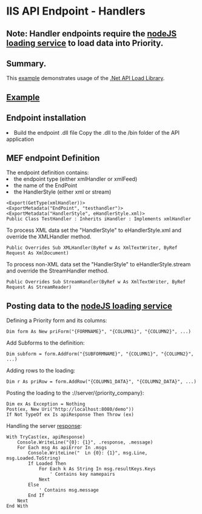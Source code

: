 <h1>IIS API Endpoint - Handlers</h1>

<h2>Note: Handler endpoints require the <a href="https://github.com/SimonBarnett/apiLoad">nodeJS loading service</a> to load data into Priority. </h2>

<h2>Summary.</h2>
This <a href="https://github.com/SimonBarnett/apiLoad/blob/master/clientExample/Main.vb">example</a> demonstrates usage of the <a href="https://github.com/SimonBarnett/apiLoad/tree/master/apiLoad">.Net API Load Library</a>.

<h2><a href="https://github.com/SimonBarnett/api/blob/master/webModules/handlers/Testhandler/TestHandler.vb">Example</a></h2>

<h2>Endpoint installation</h2>
<li>Build the endpoint .dll file
<l1>Copy the .dll to the /bin folder of the API application

<h2>MEF endpoint Definition</h2>
The endpoint definition contains:
<li>the endpoint type (either xmlHandler or xmlFeed)
<li>the name of the EndPoint 
<li>the HandlerStyle (either xml or stream)

```
<Export(GetType(xmlHandler))>
<ExportMetadata("EndPoint", "testhandler")>
<ExportMetadata("HandlerStyle", eHandlerStyle.xml)>
Public Class TestHandler : Inherits iHandler : Implements xmlHandler
```

To process XML data set the "HandlerStyle" to eHandlerStyle.xml and override the XMLHandler method.

```
Public Overrides Sub XMLHandler(ByRef w As XmlTextWriter, ByRef Request As XmlDocument)
```

To process non-XML data set the "HandlerStyle" to eHandlerStyle.stream and override the StreamHandler method.

```
Public Overrides Sub StreamHandler(ByRef w As XmlTextWriter, ByRef Request As StreamReader)
```
  
<h2>Posting data to the <a href="https://github.com/SimonBarnett/apiLoad">nodeJS loading service</a></h2>

Defining a Priority form and its columns:

```Visual Basic
Dim form As New priForm("{FORMNAME}", "{COLUMN1}", "{COLUMN2}", ...)
```

Add Subforms to the definition:

```Visual Basic
Dim subform = form.AddForm("{SUBFORMNAME}", "{COLUMN1}", "{COLUMN2}", ...)
```

Adding rows to the loading:

```Visual Basic
Dim r As priRow = form.AddRow("{COLUMN1_DATA}", "{COLUMN2_DATA}", ...)
```

Posting the loading to the ://server/{priority_company}:

```Visual Basic
Dim ex As Exception = Nothing
Post(ex, New Uri("http://localhost:8080/demo"))
If Not TypeOf ex Is apiResponse Then Throw (ex)
```

Handling the server <a href="https://github.com/SimonBarnett/apiLoad/blob/master/apiLoad/apiError.vb">response</a>:

```
With TryCast(ex, apiResponse)
    Console.WriteLine("{0}: {1}", .response, .message)
    For Each msg As apiError In .msgs		
        Console.WriteLine("  Ln {0}: {1}", msg.Line, msg.Loaded.ToString)
		If Loaded Then        
            For Each k As String In msg.resultKeys.Keys
                ' Contains key namepairs
            Next            
        Else
            ' Contains msg.message
        End If
    Next
End With
```